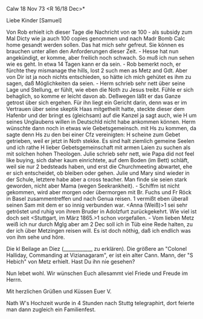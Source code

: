  Calw 18 Nov 73
 <R 16/18 Dec>*

Liebe Kinder [Samuel]

Von Rob erhielt ich dieser Tage die Nachricht von œ 100 - als subsidy zum Mal Dicty wie ja auch 100 copies genommen und nach Madr Bomb Calc home gesandt werden sollen. Das hat mich sehr gefreut. Sie können es brauchen unter allen den Anforderungen dieser Zeit. - Hesse hat nun angekündigt, er komme, aber freilich noch schwach. So muß ich nun sehen wie es geht. In etwa 14 Tagen kann er da sein. - Rob bemerkt noch, er fürchte they mismanage the hills, lost 2 such men as Metz and Gdt. Aber von Dir ist ja noch nichts entschieden, so hätte ich mich gehütet es ihm zu sagen, daß Möglichkeiten da seien. - Herm schrieb sehr nett über seine Lage und Stellung, er fühlt, wie eben die Noth zu Jesus treibt. Fühle er sich behaglich, so komme er leicht davon ab. Deßwegen läßt er das Ganze getrost über sich ergehen. Für ihn liegt ein Gericht darin, denn was er im Vertrauen über seine skeptik Haas mitgetheilt hatte, steckte dieser dem Hafenbr und der bringt es (gleichsam) auf die Kanzel ja sagt auch, wie H um seines Unglaubens willen in Deutschld nicht habe ankommen können. Herm wünschte dann noch in etwas wie Gebetsgemeinsch. mit Hs zu kommen, da sagte denn Hs zu den bei einer Cfz vereinigten: H scheine zum Gebet getrieben, weil er jetzt in Noth stekke. Es sind halt ziemlich gemeine Seelen und ich rathe H lieber Gebetsgemeinschaft mit armen Laien zu suchen als mit solchen hohen Theologen. Julie schrieb sehr nett, wie Papa did not feel like buying, sich daher kaum einrichtete, auf dem Boden (im Bett) schläft, weil sie nur 2 bedsteads haben, und erst die Churchmeeting abwartet, ehe er sich entscheidet, ob bleiben oder gehen. Julie und Mary sind wieder in der Schule, letztere habe aber a cross teacher. Man finde sie seien stark geworden, nicht aber Mama (wegen Seekrankheit). - Schiffm ist nicht gekommen, wird aber morgen oder übermorgen mit Br. Fuchs und Fr Röck in Basel zusammentreffen und nach Genua reisen.
<Adolph Gundert>1 vermißt eben überall seinen Sam mit dem er so innig verbunden war. <Anna (Weiß)>1 sei sehr getröstet und ruhig von ihrem Bruder in Adolzfurt zurückgekehrt. Wie viel ist doch seit <Stuttgart, im März 1865.>1 schon vorgefallen. - Vom lieben Metz weiß ich nur durch Mglg aber am 2 Dec soll ich in Tüb eine Rede halten, zu der ich über Metzingen reisen will. Es ist doch nöthig, daß ich endlich was von ihm sehe und höre.

Die kl Beilage an Diez (____________ zu erklären). Die größere an "Colonel Halliday, Commanding at Vizianagaram", er ist ein alter Cann. Mann, der "S Hebich" von Metz erhielt. Hast Du ihn nie gesehen?

Nun lebet wohl. Wir wünschen Euch allesammt viel Friede und Freude im Herrn.

 Mit herzlichen Grüßen und Küssen
 Euer V.

Nath W's Hochzeit wurde in 4 Stunden nach Stuttg telegraphirt, dort feierte man dann zugleich ein Familienfest.
